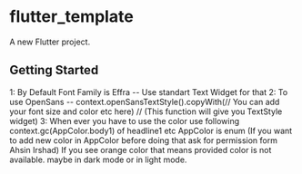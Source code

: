 # flutter_template

A new Flutter project.

## Getting Started

1: By Default Font Family is Effra -- Use standart Text Widget for that
2: To use OpenSans -- context.openSansTextStyle().copyWith(// You can add your font size and color
etc here)  // (This function will give you TextStyle widget)
3: When ever you have to use the color use following context.gc(AppColor.body1) of headline1 etc
AppColor is enum (If you want to add new color in AppColor before doing that ask for permission form
Ahsin Irshad) If you see orange color that means provided color is not available. maybe in dark mode
or in light mode.



